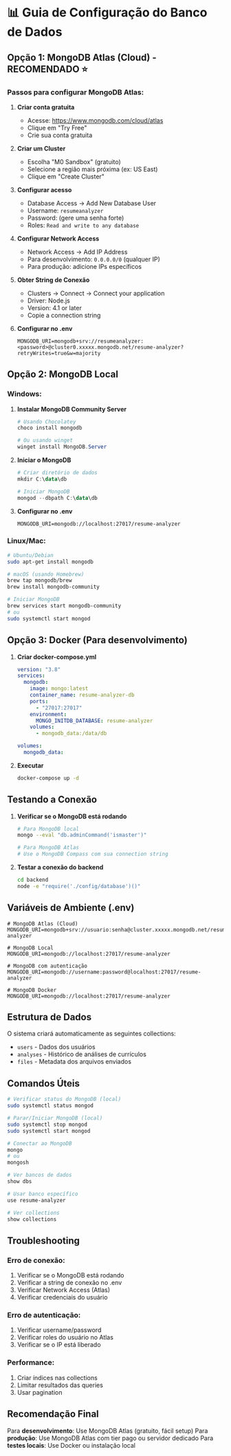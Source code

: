 # 📊 Guia de Configuração do Banco de Dados

## Opção 1: MongoDB Atlas (Cloud) - RECOMENDADO ⭐

### Passos para configurar MongoDB Atlas:

1. **Criar conta gratuita**

   - Acesse: https://www.mongodb.com/cloud/atlas
   - Clique em "Try Free"
   - Crie sua conta gratuita

2. **Criar um Cluster**

   - Escolha "M0 Sandbox" (gratuito)
   - Selecione a região mais próxima (ex: US East)
   - Clique em "Create Cluster"

3. **Configurar acesso**

   - Database Access → Add New Database User
   - Username: `resumeanalyzer`
   - Password: (gere uma senha forte)
   - Roles: `Read and write to any database`

4. **Configurar Network Access**

   - Network Access → Add IP Address
   - Para desenvolvimento: `0.0.0.0/0` (qualquer IP)
   - Para produção: adicione IPs específicos

5. **Obter String de Conexão**

   - Clusters → Connect → Connect your application
   - Driver: Node.js
   - Version: 4.1 or later
   - Copie a connection string

6. **Configurar no .env**
   ```env
   MONGODB_URI=mongodb+srv://resumeanalyzer:<password>@cluster0.xxxxx.mongodb.net/resume-analyzer?retryWrites=true&w=majority
   ```

## Opção 2: MongoDB Local

### Windows:

1. **Instalar MongoDB Community Server**

   ```powershell
   # Usando Chocolatey
   choco install mongodb

   # Ou usando winget
   winget install MongoDB.Server
   ```

2. **Iniciar o MongoDB**

   ```powershell
   # Criar diretório de dados
   mkdir C:\data\db

   # Iniciar MongoDB
   mongod --dbpath C:\data\db
   ```

3. **Configurar no .env**
   ```env
   MONGODB_URI=mongodb://localhost:27017/resume-analyzer
   ```

### Linux/Mac:

```bash
# Ubuntu/Debian
sudo apt-get install mongodb

# macOS (usando Homebrew)
brew tap mongodb/brew
brew install mongodb-community

# Iniciar MongoDB
brew services start mongodb-community
# ou
sudo systemctl start mongod
```

## Opção 3: Docker (Para desenvolvimento)

1. **Criar docker-compose.yml**

   ```yaml
   version: "3.8"
   services:
     mongodb:
       image: mongo:latest
       container_name: resume-analyzer-db
       ports:
         - "27017:27017"
       environment:
         MONGO_INITDB_DATABASE: resume-analyzer
       volumes:
         - mongodb_data:/data/db

   volumes:
     mongodb_data:
   ```

2. **Executar**
   ```bash
   docker-compose up -d
   ```

## Testando a Conexão

1. **Verificar se o MongoDB está rodando**

   ```bash
   # Para MongoDB local
   mongo --eval "db.adminCommand('ismaster')"

   # Para MongoDB Atlas
   # Use o MongoDB Compass com sua connection string
   ```

2. **Testar a conexão do backend**
   ```bash
   cd backend
   node -e "require('./config/database')()"
   ```

## Variáveis de Ambiente (.env)

```env
# MongoDB Atlas (Cloud)
MONGODB_URI=mongodb+srv://usuario:senha@cluster.xxxxx.mongodb.net/resume-analyzer

# MongoDB Local
MONGODB_URI=mongodb://localhost:27017/resume-analyzer

# MongoDB com autenticação
MONGODB_URI=mongodb://username:password@localhost:27017/resume-analyzer

# MongoDB Docker
MONGODB_URI=mongodb://localhost:27017/resume-analyzer
```

## Estrutura de Dados

O sistema criará automaticamente as seguintes collections:

- `users` - Dados dos usuários
- `analyses` - Histórico de análises de currículos
- `files` - Metadata dos arquivos enviados

## Comandos Úteis

```bash
# Verificar status do MongoDB (local)
sudo systemctl status mongod

# Parar/Iniciar MongoDB (local)
sudo systemctl stop mongod
sudo systemctl start mongod

# Conectar ao MongoDB
mongo
# ou
mongosh

# Ver bancos de dados
show dbs

# Usar banco específico
use resume-analyzer

# Ver collections
show collections
```

## Troubleshooting

### Erro de conexão:

1. Verificar se o MongoDB está rodando
2. Verificar a string de conexão no .env
3. Verificar Network Access (Atlas)
4. Verificar credenciais do usuário

### Erro de autenticação:

1. Verificar username/password
2. Verificar roles do usuário no Atlas
3. Verificar se o IP está liberado

### Performance:

1. Criar índices nas collections
2. Limitar resultados das queries
3. Usar pagination

## Recomendação Final

Para **desenvolvimento**: Use MongoDB Atlas (gratuito, fácil setup)
Para **produção**: Use MongoDB Atlas com tier pago ou servidor dedicado
Para **testes locais**: Use Docker ou instalação local
